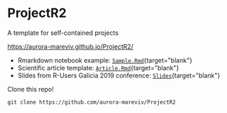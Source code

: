 # ProjectR2

A template for self-contained projects  

https://aurora-mareviv.github.io/ProjectR2/ 

- Rmarkdown notebook example: [`Sample.Rmd`](https://github.com/aurora-mareviv/ProjectR2/blob/master/Sample.Rmd){target="blank"}
- Scientific article template: [`Article.Rmd`](https://github.com/aurora-mareviv/ProjectR2/blob/master/Article.Rmd){target="blank"}
- Slides from R-Users Galicia 2019 conference: [`Slides`](https://aurora-mareviv.github.io/ProjectR2/article_slides){target="blank"}

Clone this repo!  

`git clone https://github.com/aurora-mareviv/ProjectR2`  

<br>

